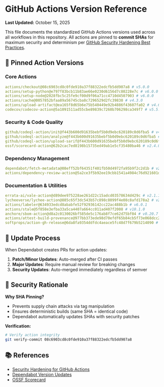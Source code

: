 # GitHub Actions Version Reference

**Last Updated:** October 15, 2025

This file documents the standardized GitHub Actions versions used across all workflows in this repository. All actions are pinned to **commit SHAs** for maximum security and determinism per [GitHub Security Hardening Best Practices](https://docs.github.com/en/actions/security-guides/security-hardening-for-github-actions#using-third-party-actions).

## 📌 Pinned Action Versions

### Core Actions
```yaml
actions/checkout@08c6903cd8c0fde910a37f88322edcfb5dd907a8 # v5.0.0
actions/setup-python@e797f83bcb11b83ae66e0230d6156d7c80228e7c # v6.0.0  
actions/setup-node@2028fbc5c25fe9cf00d9f06a71cc4710d4507903 # v6.0.0
actions/cache@0057852bfaa89a56745cba8c7296529d2fc39830 # v4.3.0
actions/upload-artifact@ea165f8d65b6e75b540449e92b4886f43607fa02 # v4.6.2
codecov/codecov-action@5a1091511ad55cbe89839c7260b706298ca349f7 # v5.5.1
```

### Security & Code Quality
```yaml
github/codeql-action/init@f443b600d91635bebf5b0d9ebc620189c0d6fba5 # v4.30.8
github/codeql-action/analyze@f443b600d91635bebf5b0d9ebc620189c0d6fba5 # v4.30.8
github/codeql-action/upload-sarif@f443b600d91635bebf5b0d9ebc620189c0d6fba5 # v4.30.8
ossf/scorecard-action@62b2cac7ed8198b15735ed49ab1e5cf35480ba46 # v2.4.0
```

### Dependency Management
```yaml
dependabot/fetch-metadata@08eff52bf64351f401fb50d4972fa95b9f2c2d1b # v2.4.0
actions/dependency-review-action@5a2ce3f5b92ee19cbb1541a4984c76d921601d7c # v4.5.0
```

### Documentation & Utilities
```yaml
errata-ai/vale-action@d89dee975228ae261d22c15adcd03578634d429c # v2.1.1
lycheeverse/lychee-action@885c65f3dc543b57c898c8099f4e08c8afd178a2 # v2.6.1
actions/labeler@634933edcd8ababfe52f92936142cc22ac488b1b # v6.0.1
actions/stale@5f858e3efba33a5ca4407a664cc011ad407f2008 # v10.1.0
anchore/sbom-action@d8a2c0130026bf585de5c176ab8f7ce62d75bf04 # v0.20.7
actions/attest-build-provenance@977bb373ede98d70efdf65b84cb5f73e068dcc2a # v3.0.0
softprops/action-gh-release@6da8fa9354ddfdc4aeace5fc48d7f679b5214090 # v2.4.1
```

## 🔄 Update Process

When Dependabot creates PRs for action updates:

1. **Patch/Minor Updates**: Auto-merged after CI passes
2. **Major Updates**: Require manual review for breaking changes
3. **Security Updates**: Auto-merged immediately regardless of semver

## 🔐 Security Rationale

**Why SHA Pinning?**
- Prevents supply chain attacks via tag manipulation
- Ensures deterministic builds (same SHA = identical code)
- Dependabot automatically updates SHAs with security patches

**Verification:**
```bash
# Verify action integrity
git verify-commit 08c6903cd8c0fde910a37f88322edcfb5dd907a8
```

## 📚 References

- [Security Hardening for GitHub Actions](https://docs.github.com/en/actions/security-guides/security-hardening-for-github-actions)
- [Dependabot Version Updates](https://docs.github.com/en/code-security/dependabot/dependabot-version-updates)
- [OSSF Scorecard](https://github.com/ossf/scorecard)
